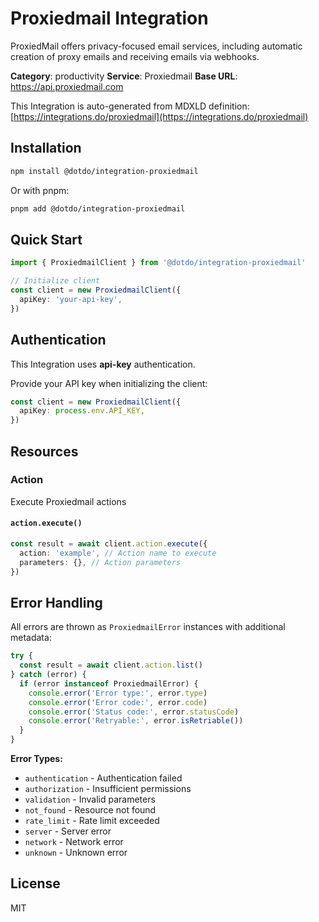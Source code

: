# Proxiedmail Integration

ProxiedMail offers privacy-focused email services, including automatic creation of proxy emails and receiving emails via webhooks.

**Category**: productivity
**Service**: Proxiedmail
**Base URL**: https://api.proxiedmail.com

This Integration is auto-generated from MDXLD definition: [https://integrations.do/proxiedmail](https://integrations.do/proxiedmail)

## Installation

```bash
npm install @dotdo/integration-proxiedmail
```

Or with pnpm:

```bash
pnpm add @dotdo/integration-proxiedmail
```

## Quick Start

```typescript
import { ProxiedmailClient } from '@dotdo/integration-proxiedmail'

// Initialize client
const client = new ProxiedmailClient({
  apiKey: 'your-api-key',
})
```

## Authentication

This Integration uses **api-key** authentication.

Provide your API key when initializing the client:

```typescript
const client = new ProxiedmailClient({
  apiKey: process.env.API_KEY,
})
```

## Resources

### Action

Execute Proxiedmail actions

#### `action.execute()`

```typescript
const result = await client.action.execute({
  action: 'example', // Action name to execute
  parameters: {}, // Action parameters
})
```

## Error Handling

All errors are thrown as `ProxiedmailError` instances with additional metadata:

```typescript
try {
  const result = await client.action.list()
} catch (error) {
  if (error instanceof ProxiedmailError) {
    console.error('Error type:', error.type)
    console.error('Error code:', error.code)
    console.error('Status code:', error.statusCode)
    console.error('Retryable:', error.isRetriable())
  }
}
```

**Error Types:**

- `authentication` - Authentication failed
- `authorization` - Insufficient permissions
- `validation` - Invalid parameters
- `not_found` - Resource not found
- `rate_limit` - Rate limit exceeded
- `server` - Server error
- `network` - Network error
- `unknown` - Unknown error

## License

MIT
